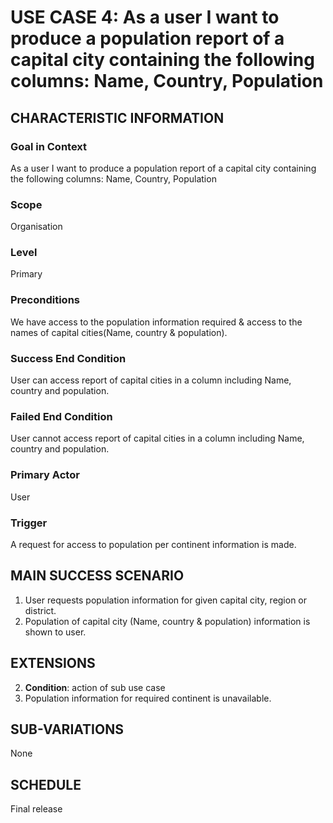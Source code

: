  # USE CASE 4: As a user I want to produce a population report of a capital city containing the following columns: Name, Country, Population
## CHARACTERISTIC INFORMATION

### Goal in Context
As a user I want to produce a population report of a capital city containing the following columns: Name, Country, Population

### Scope
Organisation

### Level
Primary

### Preconditions

We have access to the population information required & access to the names of capital cities(Name, country & population).

### Success End Condition

User can access report of capital cities in a column including Name, country and population.

### Failed End Condition

User cannot access report of capital cities in a column including Name, country and population.


### Primary Actor

User

### Trigger

A request for access to population per continent information is made.

## MAIN SUCCESS SCENARIO

1. User requests population information for given capital city, region or district.
2. Population of capital city (Name, country & population) information is shown to user.

## EXTENSIONS


2. **Condition**: action of sub use case
1. Population information for required continent is unavailable.

## SUB-VARIATIONS

None

## SCHEDULE

Final release